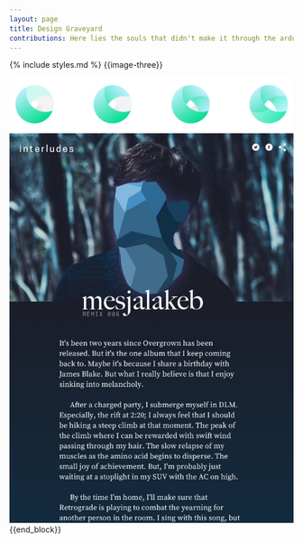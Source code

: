 ```yaml
---
layout: page
title: Design Graveyard
contributions: Here lies the souls that didn't make it through the arduous odyssey. Bless their hearts.
---
```

{% include styles.md %}
{{image-three}}
<div class="tc">
<img class="w-33 self-start center" src="assets/graveyard/sphere-4.jpg"/>
<img class="w-33 self-start center" src="assets/graveyard/remix-1a.jpg"/>
</div>
{{end_block}}

